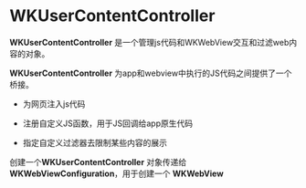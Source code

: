 # WKUserContentController

**WKUserContentController** 是一个管理js代码和WKWebView交互和过滤web内容的对象。

**WKUserContentController** 为app和webview中执行的JS代码之间提供了一个桥接。 

- 为网页注入js代码

- 注册自定义JS函数，用于JS回调给app原生代码

- 指定自定义过滤器去限制某些内容的展示

创建一个**WKUserContentController** 对象传递给 **WKWebViewConfiguration**，用于创建一个 **WKWebView** 

